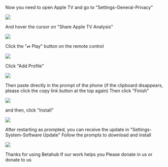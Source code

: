 Now you need to open Apple TV and go to "Settings-General-Privacy"

![][Privacy]

And hover the cursor on "Share Apple TV Analysis"

![][Share]

Click the "⏯ Play" button on the remote control

![][Remote]

Click "Add Profile"

![][Add Profile]

Then paste directly in the prompt of the phone (if the clipboard disappears, please click the copy link button at the top again)
Then click "Finish"

![][Type URL]

and then, click "Install"

![][Install Profile]

After restarting as prompted, you can receive the update in "Settings-System-Software Update"
Follow the prompts to download and install

![][Update]

Thanks for using Betahub
If our work helps you
Please donate in us or donate to us

[Privacy]: https://tva1.sinaimg.cn/large/008i3skNgy1gwqqdqt8t8j311q0hqdge.jpg
[Share]: https://tva1.sinaimg.cn/large/008i3skNgy1gwqrjc3zbpj311q0hqdgc.jpg
[Remote]: https://tva1.sinaimg.cn/large/008i3skNgy1gwqrptfoy4j30he0hqdfx.jpg
[Add Profile]: https://tva1.sinaimg.cn/large/008i3skNgy1gwqrjq2216j311q0hq3yw.jpg
[Type URL]: https://tva1.sinaimg.cn/large/008i3skNgy1gwqrjxzzaaj30hv0hqmxa.jpg
[Install Profile]: https://tva1.sinaimg.cn/large/008i3skNgy1gwqrihdjz6j311q0hqdgc.jpg
[Update]: https://tva1.sinaimg.cn/large/008i3skNgy1gwqrnswkn5j311q0hqmxd.jpg
